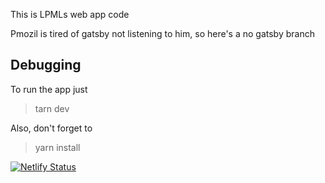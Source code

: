 This is LPMLs web app code

Pmozil is tired of gatsby not listening to him, so here's a no gatsby branch

## Debugging
To run the app just

> tarn dev

Also, don't forget to 

> yarn install

[![Netlify Status](https://api.netlify.com/api/v1/badges/cdf51401-76b9-468a-9da3-c775aed303a9/deploy-status)](https://app.netlify.com/sites/lpml-web/deploys)
